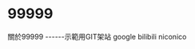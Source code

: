 # 99999
關於99999
------示範用GIT架站
<a herf="http://www.google.com">google
<a herf="http://www.bilibili.com">bilibili
<a herf="http://www.nicovideo.jp">niconico
